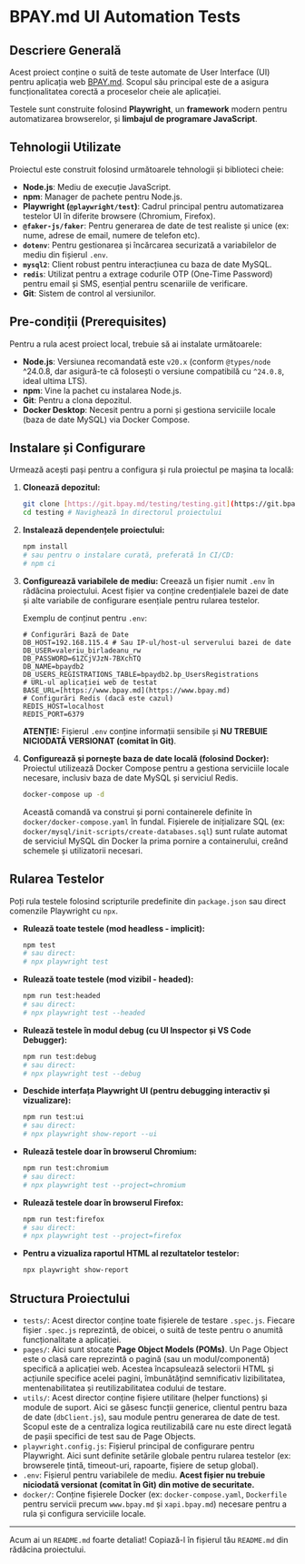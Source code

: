 # BPAY.md UI Automation Tests

## Descriere Generală

Acest proiect conține o suită de teste automate de User Interface (UI) pentru aplicația web [BPAY.md](https://www.bpay.md/). Scopul său principal este de a asigura funcționalitatea corectă a proceselor cheie ale aplicației.

Testele sunt construite folosind **Playwright**, un **framework** modern pentru automatizarea browserelor, și **limbajul de programare JavaScript**.

## Tehnologii Utilizate

Proiectul este construit folosind următoarele tehnologii și biblioteci cheie:

* **Node.js**: Mediu de execuție JavaScript.
* **npm**: Manager de pachete pentru Node.js.
* **Playwright (`@playwright/test`)**: Cadrul principal pentru automatizarea testelor UI în diferite browsere (Chromium, Firefox).
* **`@faker-js/faker`**: Pentru generarea de date de test realiste și unice (ex: nume, adrese de email, numere de telefon etc).
* **`dotenv`**: Pentru gestionarea și încărcarea securizată a variabilelor de mediu din fișierul `.env`.
* **`mysql2`**: Client robust pentru interacțiunea cu baza de date MySQL.
* **`redis`**: Utilizat pentru a extrage codurile OTP (One-Time Password) pentru email și SMS, esențial pentru scenariile de verificare. 
* **Git**: Sistem de control al versiunilor.

## Pre-condiții (Prerequisites)

Pentru a rula acest proiect local, trebuie să ai instalate următoarele:

* **Node.js**: Versiunea recomandată este `v20.x` (conform `@types/node` ^24.0.8, dar asigură-te că folosești o versiune compatibilă cu `^24.0.8`, ideal ultima LTS).
* **npm**: Vine la pachet cu instalarea Node.js.
* **Git**: Pentru a clona depozitul.
* **Docker Desktop**: Necesit pentru a porni și gestiona serviciile locale (baza de date MySQL) via Docker Compose.

## Instalare și Configurare

Urmează acești pași pentru a configura și rula proiectul pe mașina ta locală:

1.  **Clonează depozitul:**
    ```bash
    git clone [https://git.bpay.md/testing/testing.git](https://git.bpay.md/testing/testing.git) # Folosește link-ul tău HTTPS sau SSH
    cd testing # Navighează în directorul proiectului
    ```

2.  **Instalează dependențele proiectului:**
    ```bash
    npm install
    # sau pentru o instalare curată, preferată în CI/CD:
    # npm ci
    ```

3.  **Configurează variabilele de mediu:**
    Creează un fișier numit `.env` în rădăcina proiectului. Acest fișier va conține credențialele bazei de date și alte variabile de configurare esențiale pentru rularea testelor.

    Exemplu de conținut pentru `.env`:
    ```dotenv
    # Configurări Bază de Date
    DB_HOST=192.168.115.4 # Sau IP-ul/host-ul serverului bazei de date
    DB_USER=valeriu_birladeanu_rw
    DB_PASSWORD=61ZCjVJzN-7BXchTQ
    DB_NAME=bpaydb2
    DB_USERS_REGISTRATIONS_TABLE=bpaydb2.bp_UsersRegistrations
    # URL-ul aplicației web de testat
    BASE_URL=[https://www.bpay.md](https://www.bpay.md)
    # Configurări Redis (dacă este cazul)
    REDIS_HOST=localhost
    REDIS_PORT=6379
    ```
    **ATENȚIE:** Fișierul `.env` conține informații sensibile și **NU TREBUIE NICIODATĂ VERSIONAT (comitat în Git)**.

4.  **Configurează și pornește baza de date locală (folosind Docker):**
    Proiectul utilizează Docker Compose pentru a gestiona serviciile locale necesare, inclusiv baza de date MySQL și serviciul Redis.

    ```bash
    docker-compose up -d
    ```
    Această comandă va construi și porni containerele definite în `docker/docker-compose.yaml` în fundal. Fișierele de inițializare SQL (ex: `docker/mysql/init-scripts/create-databases.sql`) sunt rulate automat de serviciul MySQL din Docker la prima pornire a containerului, creând schemele și utilizatorii necesari.

## Rularea Testelor

Poți rula testele folosind scripturile predefinite din `package.json` sau direct comenzile Playwright cu `npx`.

* **Rulează toate testele (mod headless - implicit):**
    ```bash
    npm test
    # sau direct:
    # npx playwright test
    ```

* **Rulează toate testele (mod vizibil - headed):**
    ```bash
    npm run test:headed
    # sau direct:
    # npx playwright test --headed
    ```

* **Rulează testele în modul debug (cu UI Inspector și VS Code Debugger):**
    ```bash
    npm run test:debug
    # sau direct:
    # npx playwright test --debug
    ```

* **Deschide interfața Playwright UI (pentru debugging interactiv și vizualizare):**
    ```bash
    npm run test:ui
    # sau direct:
    # npx playwright show-report --ui
    ```

* **Rulează testele doar în browserul Chromium:**
    ```bash
    npm run test:chromium
    # sau direct:
    # npx playwright test --project=chromium
    ```

* **Rulează testele doar în browserul Firefox:**
    ```bash
    npm run test:firefox
    # sau direct:
    # npx playwright test --project=firefox
    ```

* **Pentru a vizualiza raportul HTML al rezultatelor testelor:**
    ```bash
    npx playwright show-report
    ```

## Structura Proiectului

* `tests/`: Acest director conține toate fișierele de testare `.spec.js`. Fiecare fișier `.spec.js` reprezintă, de obicei, o suită de teste pentru o anumită funcționalitate a aplicației.
* `pages/`: Aici sunt stocate **Page Object Models (POMs)**. Un Page Object este o clasă care reprezintă o pagină (sau un modul/componentă) specifică a aplicației web. Acestea încapsulează selectorii HTML și acțiunile specifice acelei pagini, îmbunătățind semnificativ lizibilitatea, mentenabilitatea și reutilizabilitatea codului de testare.
* `utils/`: Acest director conține fișiere utilitare (helper functions) și module de suport. Aici se găsesc funcții generice, clientul pentru baza de date (`dbClient.js`), sau module pentru generarea de date de test. Scopul este de a centraliza logica reutilizabilă care nu este direct legată de pașii specifici de test sau de Page Objects.
* `playwright.config.js`: Fișierul principal de configurare pentru Playwright. Aici sunt definite setările globale pentru rularea testelor (ex: browserele țintă, timeout-uri, rapoarte, fișiere de setup global).
* `.env`: Fișierul pentru variabilele de mediu. **Acest fișier nu trebuie niciodată versionat (comitat în Git) din motive de securitate.**
* `docker/`: Conține fișierele Docker (ex: `docker-compose.yaml`, `Dockerfile` pentru servicii precum `www.bpay.md` și `xapi.bpay.md`) necesare pentru a rula și configura serviciile locale.

---

Acum ai un `README.md` foarte detaliat! Copiază-l în fișierul tău `README.md` din rădăcina proiectului.
